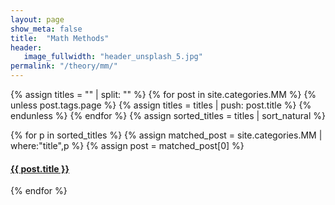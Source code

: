 ```yaml
---
layout: page
show_meta: false
title:  "Math Methods"
header:
   image_fullwidth: "header_unsplash_5.jpg"
permalink: "/theory/mm/"
---
```


{% assign titles = "" | split: "" %}
{% for post in site.categories.MM %}
    {% unless post.tags.page %}
    {% assign titles = titles | push: post.title %}
    {% endunless %}
{% endfor %}
{% assign sorted_titles = titles | sort_natural %}

<div>
    {% for p in sorted_titles %}
    {% assign matched_post = site.categories.MM | where:"title",p %}
    {% assign post = matched_post[0] %}
    <h4><a href="{{ site.url }}{{ site.baseurl }}{{ post.url }}">{{ post.title }}</a></h4>
    {% endfor %}
</div>

